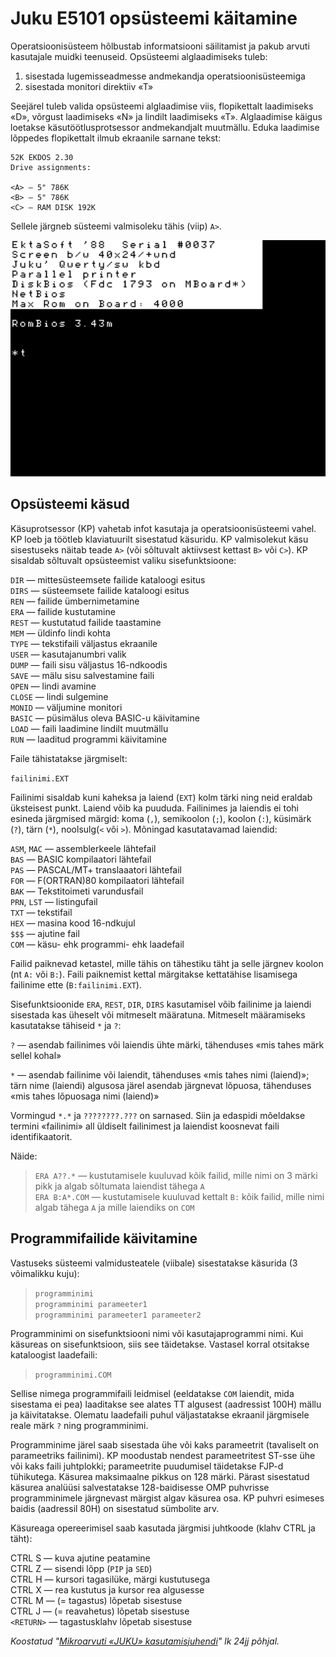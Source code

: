 # Juku E5101 opsüsteemi käitamine

Operatsioonisüsteem hõlbustab informatsiooni säilitamist ja pakub arvuti kasutajale muidki teenuseid. Opsüsteemi alglaadimiseks tuleb:

1. sisestada lugemisseadmesse andmekandja operatsioonisüsteemiga
2. sisestada monitori direktiiv «T»

Seejärel tuleb valida opsüsteemi alglaadimise viis, flopikettalt laadimiseks «D», võrgust laadimiseks «N» ja lindilt laadimiseks «T». Alglaadimise käigus loetakse käsutöötlusprotsessor andmekandjalt muutmällu. Eduka laadimise lõppedes flopikettalt ilmub ekraanile sarnane tekst:

```
52K EKDOS 2.30  
Drive assignments:  

<A> — 5" 786K  
<B> — 5" 786K
<C> — RAM DISK 192K
```

Sellele järgneb süsteemi valmisoleku tähis (viip) `A>`.

[![EKDOS 2.30 buutimine Rombiosist 2.43m](/images/jukubuut.png)](https://github.com/infoaed/juku3000/raw/refs/heads/master/images/jukubuut.webm)

## Opsüsteemi käsud

Käsuprotsessor (KP) vahetab infot kasutaja ja operatsioonisüsteemi vahel. KP loeb ja töötleb klaviatuurilt sisestatud käsuridu. KP valmisolekut käsu sisestuseks näitab teade `A>` (või sõltuvalt aktiivsest kettast `B>` või `C>`). KP sisaldab sõltuvalt opsüsteemist valiku sisefunktsioone:

`DIR` — mittesüsteemsete failide kataloogi esitus  
`DIRS` — süsteemsete failide kataloogi esitus  
`REN` — failide ümbernimetamine  
`ERA` — failide kustutamine  
`REST` — kustutatud failide taastamine  
`MEM` — üldinfo lindi kohta  
`TYPE` — tekstifaili väljastus ekraanile  
`USER` — kasutajanumbri valik  
`DUMP` — faili sisu väljastus 16-ndkoodis  
`SAVE` — mälu sisu salvestamine faili  
`OPEN` — lindi avamine  
`CLOSE` — lindi sulgemine  
`MONID` — väljumine monitori  
`BASIC` — püsimälus oleva BASIC-u käivitamine  
`LOAD` — faili laadimine lindilt muutmällu  
`RUN` — laaditud programmi käivitamine  

Faile tähistatakse järgmiselt:

`failinimi.EXT`

Failinimi sisaldab kuni kaheksa ja laiend (`EXT`) kolm tärki ning neid eraldab üksteisest punkt. Laiend võib ka puududa. Failinimes ja laiendis ei tohi esineda järgmised märgid: koma (`,`), semikoolon (`;`), koolon (`:`), küsimärk (`?`), tärn (`*`), noolsulg(`<` või `>`). Mõningad kasutatavamad laiendid:

`ASM`, `MAC` — assemblerkeele lähtefail  
`BAS` — BASIC kompilaatori lähtefail  
`PAS` — PASCAL/MT+ translaaatori lähtefail  
`FOR` — F(ORTRAN)80 kompilaatori lähtefail  
`BAK` — Tekstitoimeti varundusfail  
`PRN`, `LST` — listingufail  
`TXT` — tekstifail  
`HEX` — masina kood 16-ndkujul  
`$$$` — ajutine fail  
`COM` — käsu- ehk programmi- ehk laadefail  

Failid paiknevad ketastel, mille tähis on tähestiku täht ja selle järgnev koolon (nt `A:` või `B:`). Faili paiknemist kettal märgitakse kettatähise lisamisega failinime ette (`B:failinimi.EXT`).

Sisefunktsioonide `ERA`, `REST`, `DIR`, `DIRS` kasutamisel võib failinime ja laiendi sisestada kas üheselt või mitmeselt määratuna. Mitmeselt määra­miseks kasutatakse tähiseid `*` ja `?`:

`?` — asendab failinimes või laiendis ühte märki, tähenduses «mis tahes märk sellel kohal»

`*` — asendab failinime või laiendit, tähenduses «mis tahes nimi (laiend)»; tärn nime (laiendi) algusosa järel asendab järgnevat lõpuosa, tähen­duses «mis tahes lõpuosaga nimi (laiend)»

Vormingud `*.*` ja `????????.???` on sarnased. Siin ja edaspidi mõeldakse termini «failinimi» all üldiselt failinimest ja laiendist koosnevat faili identifikaatorit.

Näide:

> `ERA A??.*` — kustutamisele kuuluvad kõik failid, mille nimi on 3 märki pikk ja algab sõltumata laiendist tähega `A`  
> `ERA B:A*.COM` — kustutamisele kuuluvad kettalt `B:` kõik failid, mille nimi algab tähega `A` ja mille laiendiks on `COM`

## Programmifailide käivitamine

Vastuseks süsteemi valmidusteatele (viibale) sisestatakse käsurida (3 võimalikku kuju):

> `programminimi`  
> `programminimi parameeter1`  
> `programminimi parameeter1 parameeter2`  

Programminimi on sisefunktsiooni nimi või kasutajaprogrammi nimi. Kui käsureas on sisefunktsioon, siis see täidetakse. Vastasel korral otsitakse kataloogist laadefaili:

> `programminimi.COM`

Sellise nimega programmifaili leidmisel (eeldatakse `COM` laiendit, mida sisestama ei pea) laaditakse see alates TT algusest (aadres­sist 100H) mällu ja käivitatakse. Olematu laadefaili puhul väljastatakse ekraanil järgmisele reale märk `?` ning programminimi.

Programminime järel saab sisestada ühe või kaks parameetrit (tavali­selt on parameetriks failinimi). KP moodustab nendest parameetritest ST-sse ühe või kaks faili juhtplokki; parameetrite puudumisel täidetakse FJP-d tühikutega. Käsurea maksimaalne pikkus on 128 märki. Pärast sisestatud käsurea analüüsi salvestatakse 128-baidisesse OMP puhvrisse programminimele järgnevast märgist algav käsurea osa. KP puhvri esimeses baidis (aadressil 80H) on sisestatud sümbolite arv.

Käsureaga opereerimisel saab kasutada järgmisi juhtkoode (klahv CTRL ja täht):

CTRL S — kuva ajutine peatamine  
CTRL Z — sisendi lõpp (`PIP` ja `SED`)  
CTRL H — kursori tagasilüke, märgi kustutusega  
CTRL X — rea kustutus ja kursor rea algusesse  
CTRL M — (= tagastus) lõpetab sisestuse  
CTRL J — (= reavahetus) lõpetab sisestuse  
`<RETURN>` — tagastusklahv lõpetab sisestuse  

_Koostatud "[Mikroarvuti «JUKU» kasutamisjuhendi](https://arti.ee/juku/Mikroarvuti%20Juku%20E5101%20kasutamisjuhend%201988%20%28168lk%2C%20eesti%20k%29.pdf)" lk 24jj põhjal._
